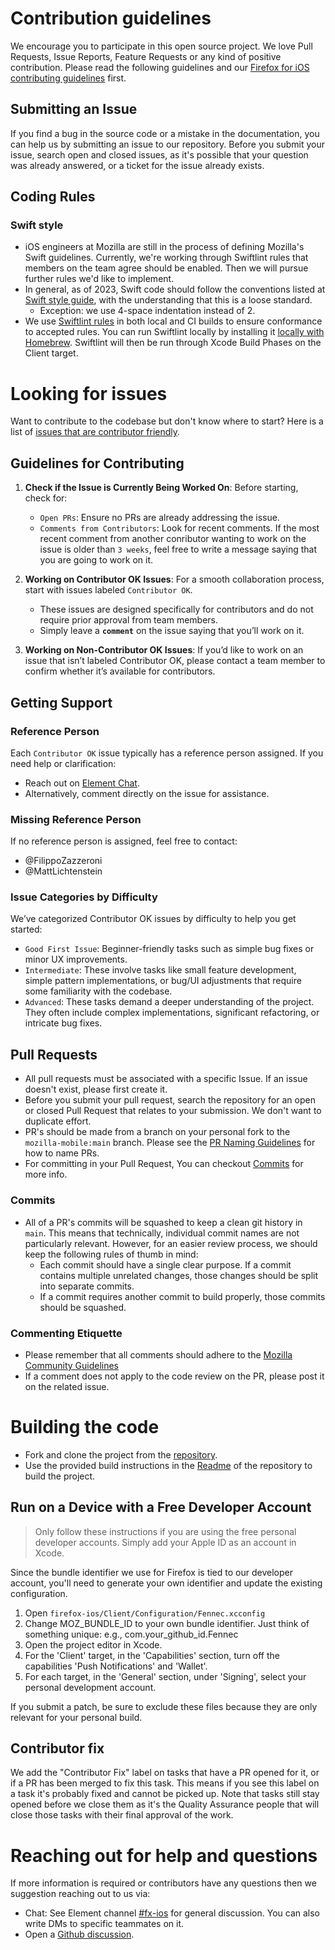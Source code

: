 # Contribution guidelines
We encourage you to participate in this open source project. We love Pull Requests, Issue Reports, Feature Requests or any kind of positive contribution. Please read the following guidelines and our [Firefox for iOS contributing guidelines](https://github.com/mozilla-mobile/firefox-ios/blob/main/CONTRIBUTING.md) first.

## Submitting an Issue
If you find a bug in the source code or a mistake in the documentation, you can help us by submitting an issue to our repository. Before you submit your issue, search open and closed issues, as it's possible that your question was already answered, or a ticket for the issue already exists.

## Coding Rules

### Swift style
* iOS engineers at Mozilla are still in the process of defining Mozilla's Swift guidelines. Currently, we're working through Swiftlint rules that members on the team agree should be enabled. Then we will pursue further rules we'd like to implement.
* In general, as of 2023, Swift code should follow the conventions listed at [Swift style guide](https://github.com/raywenderlich/swift-style-guide), with the understanding that this is a loose standard.
  * Exception: we use 4-space indentation instead of 2.
* We use [Swiftlint rules](https://github.com/mozilla-mobile/firefox-ios/blob/main/.swiftlint.yml) in both local and CI builds to ensure conformance to accepted rules. You can run Swiftlint locally by installing it [locally with Homebrew](https://github.com/realm/SwiftLint#using-homebrew). Swiftlint will then be run through Xcode Build Phases on the Client target.

# Looking for issues
Want to contribute to the codebase but don't know where to start? Here is a list of [issues that are contributor friendly](https://github.com/mozilla-mobile/firefox-ios/labels/Contributor%20OK).

## Guidelines for Contributing

1. **Check if the Issue is Currently Being Worked On**:
Before starting, check for:
    - `Open PRs`: Ensure no PRs are already addressing the issue.
    - `Comments from Contributors`: Look for recent comments. If the most recent comment from another conributor wanting to work on the issue is older than `3 weeks`, 
    feel free to write a message saying that you are going to work on it.

2. **Working on Contributor OK Issues**:
For a smooth collaboration process, start with issues labeled `Contributor OK`.
    - These issues are designed specifically for contributors and do not require prior approval from team members.
    - Simply leave a **`comment`** on the issue saying that you’ll work on it.

3. **Working on Non-Contributor OK Issues**:
If you’d like to work on an issue that isn’t labeled Contributor OK, please contact a team member to confirm whether it’s available for contributors.

## Getting Support

### Reference Person
Each `Contributor OK` issue typically has a reference person assigned. If you need help or clarification:

- Reach out on [Element Chat](https://chat.mozilla.org/#/home).
- Alternatively, comment directly on the issue for assistance.

### Missing Reference Person
If no reference person is assigned, feel free to contact:

- @FilippoZazzeroni
- @MattLichtenstein

### Issue Categories by Difficulty
We’ve categorized Contributor OK issues by difficulty to help you get started:

- `Good First Issue`: Beginner-friendly tasks such as simple bug fixes or minor UX improvements.
- `Intermediate`: These involve tasks like small feature development, simple pattern implementations, or bug/UI adjustments that require some familiarity with the codebase.
- `Advanced`: These tasks demand a deeper understanding of the project. They often include complex implementations, significant refactoring, or intricate bug fixes.

## Pull Requests
* All pull requests must be associated with a specific Issue. If an issue doesn't exist, please first create it.
* Before you submit your pull request, search the repository for an open or closed Pull Request that relates to your submission. We don't want to duplicate effort. 
* PR's should be made from a branch on your personal fork to the `mozilla-mobile:main` branch. Please see the [PR Naming Guidelines](https://github.com/mozilla-mobile/firefox-ios/wiki/Pull-Request-Naming-Guide) for how to name PRs.
* For committing in your Pull Request, You can checkout [Commits](#commits) for more info.

### Commits
* All of a PR's commits will be squashed to keep a clean git history in `main`. This means that technically, individual commit names are not particularly relevant. However, for an easier review process, we should keep the following rules of thumb in mind:
  * Each commit should have a single clear purpose. If a commit contains multiple unrelated changes, those changes should be split into separate commits.
  * If a commit requires another commit to build properly, those commits should be squashed.

### Commenting Etiquette
* Please remember that all comments should adhere to the [Mozilla Community Guidelines](https://www.mozilla.org/en-US/about/governance/policies/participation/)
* If a comment does not apply to the code review on the PR, please post it on the related issue.

# Building the code
- Fork and clone the project from the [repository](https://github.com/mozilla-mobile/firefox-ios.git).
- Use the provided build instructions in the [Readme](https://github.com/mozilla-mobile/firefox-ios/blob/master/README.md) of the repository to build the project. 

## Run on a Device with a Free Developer Account
> Only follow these instructions if you are using the free personal developer accounts. Simply add your Apple ID as an account in Xcode.

Since the bundle identifier we use for Firefox is tied to our developer account, you'll need to generate your own identifier and update the existing configuration.

1. Open `firefox-ios/Client/Configuration/Fennec.xcconfig`
2. Change MOZ_BUNDLE_ID to your own bundle identifier. Just think of something unique: e.g., com.your_github_id.Fennec
3. Open the project editor in Xcode.
4. For the 'Client' target, in the 'Capabilities' section, turn off the capabilities 'Push Notifications' and 'Wallet'.
5. For each target, in the 'General' section, under 'Signing', select your personal development account.

If you submit a patch, be sure to exclude these files because they are only relevant for your personal build.

## Contributor fix
We add the "Contributor Fix" label on tasks that have a PR opened for it, or if a PR has been merged to fix this task. This means if you see this label on a task it's probably fixed and cannot be picked up. Note that tasks still stay opened before we close them as it's the Quality Assurance people that will close those tasks with their final approval of the work.

# Reaching out for help and questions
If more information is required or contributors have any questions then we suggestion reaching out to us via:
- Chat: See Element channel [#fx-ios](https://chat.mozilla.org/#/room/#fx-ios:mozilla.org) for general discussion. You can also write DMs to specific teammates on it.
- Open a [Github discussion](https://github.com/mozilla-mobile/firefox-ios/discussions).
